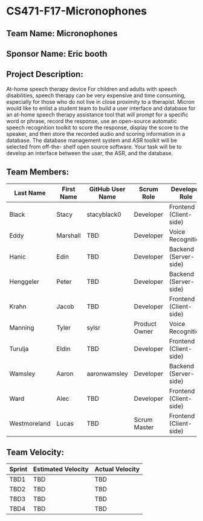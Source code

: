 # CS471-F17-Micronophones

## Team Name: Micronophones

## Sponsor Name: Eric booth

## Project Description:

At-home speech therapy device
For children and adults with speech disabilities, speech therapy can be very expensive
and time consuming, especially for those who do not live in close proximity to a
therapist. Micron would like to enlist a student team to build a user interface and
database for an at-home speech therapy assistance tool that will prompt for a specific
word or phrase, record the response, use an open-source automatic speech recognition
toolkit to score the response, display the score to the speaker, and then store the
recorded audio and scoring information in a database.
The database management system and ASR toolkit will be selected from off-the- shelf
open source software. Your task will be to develop an interface between the user, the
ASR, and the database.

## Team Members:

Last Name       | First Name      | GitHub User Name     | Scrum Role      | Developer Role
--------------- | --------------- | -------------------- | --------------- | -----------------
Black             | Stacy             | stacyblack0                  | Developer                  | Frontend (Client-side)
Eddy             | Marshall             | TBD                  | Developer                  | Voice Recognition
Hanic            | Edin             | TBD                  | Developer                  | Backend (Server-side)
Henggeler             | Peter             | TBD                  | Developer                  | Backend (Server-side)
Krahn             | Jacob             | TBD                  | Developer                  | Frontend (Client-side)
Manning             | Tyler             | sylsr                  | Product Owner                  | Voice Recognition
Turulja           | Eldin             | TBD                  | Developer                  | Frontend (Client-side)
Wamsley             | Aaron             | aaronwamsley                  | Developer                  | Backend (Server-side)
Ward             | Alec             | TBD                  | Developer                  | Frontend (Client-side)
Westmoreland             | Lucas             | TBD                  | Scrum Master                  | Frontend (Client-side)

## Team Velocity:

Sprint | Estimated Velocity | Actual Velocity
------ | ------------------ | ---------------
TBD1   | TBD                | TBD
TBD2   | TBD                | TBD
TBD3   | TBD                | TBD
TBD4   | TBD                | TBD
